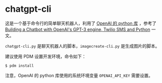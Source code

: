 # chatgpt-cli

这是一个基于命令行的简单聊天机器人，利用了 [OpenAI 的 python 库](https://beta.openai.com/docs/libraries/python-bindings) ，参考了 [Building a Chatbot with OpenAI's GPT-3 engine, Twilio SMS and Python](https://www.twilio.com/blog/openai-gpt-3-chatbot-python-twilio-sms) 一文。

`chatgpt-cli.py` 是聊天机器人的脚本，`imagecreate-cli.py` 是生成图片的脚本。

建议使用 PDM 设置开发环境，命令如下：

```shell-session
$ pdm install
```

注意，OpenAI 的 python 库使用的系统环境变量 `OPENAI_API_KEY` 需要设置。
